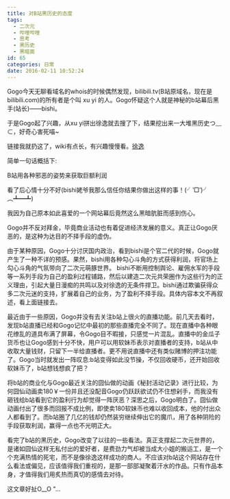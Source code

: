 ```yaml
---
title: 对B站黑历史的态度
tags:
  - 二次元
  - 哔哩哔哩
  - 思考
  - 黑历史
  - 黑暗面
id: 65
categories: 日常
date: 2016-02-11 10:52:24
---
```


Gogo今天无聊看域名的whois的时候偶然发现，bilibili.tv<span class="anno">(B站原域名，现在是bilibili.com)</span>的所有者是个叫 xu yi 的人。Gogo怀疑这个人就是神秘的b站幕后黑手<span class="anno">(站长)</span>——bishi。

于是Gogo起了兴趣，从xu yi拼出徐逸就去搜了下，结果挖出来一大堆黑历史つ﹏⊂，好奇心害死喵~

链接我就扔这了，wiki有点长，有兴趣慢慢看。[徐逸](//wiki.esu.im/%E5%BE%90%E9%80%B8)

简单一句话概括下:
<section class="yellow">B站用各种邪恶的姿势来获取巨额利润</section>

看了后心情十分不好<span class="anno">(bishi姥爷我那么信任你结果你做出这样的事！(╯‵□′)╯︵┻━┻)</span>

我因为自己原本如此喜爱的一个网站幕后竟然这么黑暗肮脏而感到伤心。

Gogo并不反对拜金，毕竟商业活动也有着促进经济发展的意义。真正让Gogo厌恶的，是这种为达目的不择手段的虚伪。

由于某种原因，Gogo十分讨厌国内政治，看到bishi是个官二代的时候，Gogo就产生了一种不详的预感。果然，bishi用各种勾心斗角的方式获得利润，将官场上勾心斗角的气氛带向了二次元萌豚世界。
bishi不断用控制舆论、雇佣水军的手段等一系列手段为自己的盈利过程铺路，然后以建造二次元共荣圈作为这些行为的正义理由，引起大量日漫痴的共鸣以及对徐逸的无条件捍卫。bishi通过欺骗获得众多二次元迷的支持，扩展着自己的业务，为了盈利不择手段。具体内容本文不再叙述，看上面链接去。

最近由于一些原因，Gogo并没有去关注b站上很火的直播功能。前几天去看时，发现b站直播已经和Gogo记忆中最初的那些直播完全不同了。现在直播中各种眼花缭乱的道具布满了屏幕，令Gogo目不暇接，只感觉一片混乱。直播中的金瓜子货币也让Gogo感到十分不快，用户可以用软妹币表示对直播者的支持，b站从中收取大量钱财，只留下一半给直播者。更不用说直播中还有类似赌博的押注功能了。Gogo当时就发出一阵叹息:b站变得如此没节操，不仅回收硬币，还开始回收软妹币了，b站想钱想疯了把？

将b站的商业化与Gogo最近关注的囧仙做的动画《秘封活动记录》进行比较，为何囧仙动画卖180￥一份并且还没配音Gogo仍跃跃欲试仍不住想剁手，而我没有砸钱给b站看到它的盈利行为却觉得一阵厌恶？深思之后，Gogo明白了。囧仙做动画付出了很多而回报不成比例，即使卖180软妹币也难以收回成本，他的付出众人都看到了。而b站圈了几亿的钱却仍然装穷继续伸出它的魔爪，用了各种阴险的手段获取利润，赢得一点也不光明正大。

看完了b站的黑历史，Gogo改变了以往的一些看法。真正支撑起二次元世界的，是诸如囧仙这样无私付出的爱好者，是费劲力气却被当成大小姐的搬运工，是一个个充满热情的死宅，而不是像徐逸这样成功的商人。不应该对b站这个网站存在什么看法或偏见，应该值得我们重视的，是那一部部凝聚着汗水的作品。只有作品本身，才值得我们用炙热而真切的感情去对待。

<span class="anno">这文章好扯O__O "…</span>